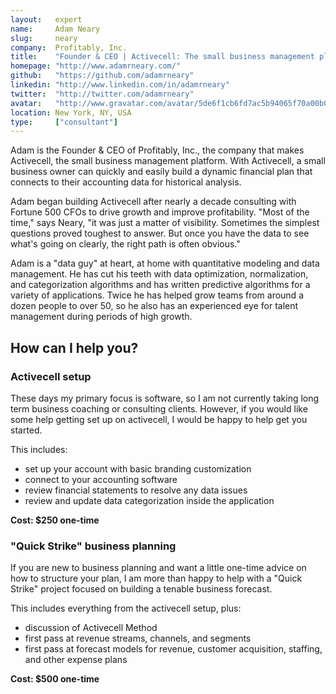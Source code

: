 ```yaml
---
layout:   expert
name:     Adam Neary
slug:     neary
company:  Profitably, Inc.
title:    "Founder & CEO | Activecell: The small business management platform"
homepage: "http://www.adamrneary.com/"
github:   "https://github.com/adamrneary"
linkedin: "http://www.linkedin.com/in/adamrneary"
twitter:  "http://twitter.com/adamrneary"
avatar:   "http://www.gravatar.com/avatar/5de6f1cb6fd7ac5b94065f70a00b0cfc.png"
location: New York, NY, USA
type:     ["consultant"]
---
```


Adam is the Founder &amp; CEO of Profitably, Inc., the company that makes Activecell, the small business management platform. With Activecell, a small business owner can quickly and easily build a dynamic financial plan that connects to their accounting data for historical analysis.

Adam began building Activecell after nearly a decade consulting with Fortune 500 CFOs to drive growth and improve profitability. "Most of the time," says Neary, "it was just a matter of visibility. Sometimes the simplest questions proved toughest to answer. But once you have the data to see what's going on clearly, the right path is often obvious."

<!-- more -->

Adam is a "data guy" at heart, at home with quantitative modeling and data management. He has cut his teeth with data optimization, normalization, and categorization algorithms and has written predictive algorithms for a variety of applications. Twice he has helped grow teams from around a dozen people to over 50, so he also has an experienced eye for talent management during periods of high growth.

## How can I help you?

### Activecell setup

These days my primary focus is software, so I am not currently taking long term business coaching or consulting clients. However, if you would like some help getting set up on activecell, I would be happy to help get you started.

This includes:

* set up your account with basic branding customization
* connect to your accounting software
* review financial statements to resolve any data issues
* review and update data categorization inside the application

**Cost: $250 one-time**

### "Quick Strike" business planning

If you are new to business planning and want a little one-time advice on how to structure your plan, I am more than happy to help with a "Quick Strike" project focused on building a tenable business forecast.

This includes everything from the activecell setup, plus:

* discussion of Activecell Method
* first pass at revenue streams, channels, and segments
* first pass at forecast models for revenue, customer acquisition, staffing, and other expense plans

**Cost: $500 one-time**

